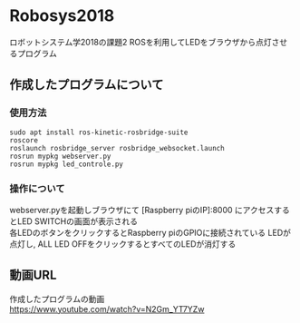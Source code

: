 # Robosys2018
ロボットシステム学2018の課題2
ROSを利用してLEDをブラウザから点灯させるプログラム

## 作成したプログラムについて
### 使用方法
```
sudo apt install ros-kinetic-rosbridge-suite
roscore
roslaunch rosbridge_server rosbridge_websocket.launch
rosrun mypkg webserver.py
rosrun mypkg led_controle.py
```
### 操作について
webserver.pyを起動しブラウザにて [Raspberry piのIP]:8000 
にアクセスするとLED SWITCHの画面が表示される  
各LEDのボタンをクリックするとRaspberry piのGPIOに接続されている
LEDが点灯し, ALL LED OFFをクリックするとすべてのLEDが消灯する

## 動画URL
作成したプログラムの動画  
https://www.youtube.com/watch?v=N2Gm_YT7YZw
